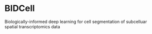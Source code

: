# BIDCell
Biologically-informed deep learning for cell segmentation of subcelluar spatial transcriptomics data
